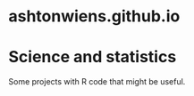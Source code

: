 # ashtonwiens.github.io

<h1>Science and statistics</h1>
<p>Some projects with R code that might be useful.</p>
